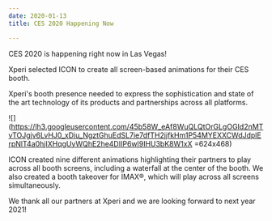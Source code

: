 ```yaml
---
date: 2020-01-13
title: CES 2020 Happening Now

---
```

CES 2020 is happening right now in Las Vegas!

Xperi selected ICON to create all screen-based animations for their CES booth.

Xperi's booth presence  needed to express the sophistication and state of the art technology of its products and partnerships across all platforms.

![](https://lh3.googleusercontent.com/45b58W_eAf8WuQLQtOrGLgOGId2nMTvTOJgjv6LvHJ0_xDiu_NgztGhuEdSL7ie7dfTH2jjfkHm1P54MYEXXCWdJdplErpNlT4a0hjIXHqgUyWQhE2he4DIIP6wl9IHU3bK8W1xX =624x468)

ICON created nine different animations highlighting their partners to play across all booth screens, including a waterfall at the center of the booth. We also created a booth takeover for IMAX®, which will play across all screens simultaneously.

We thank all our partners at Xperi and we are looking forward to next year 2021!